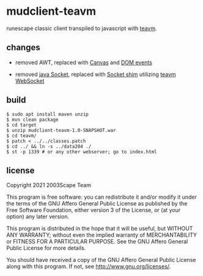 # mudclient-teavm
runescape classic client transpiled to javascript with
[teavm](https://www.teavm.org/).

## changes

* removed AWT, replaced with [Canvas](http://www.teavm.org/javadoc/0.5.x/jso/apis/org/teavm/jso/canvas/CanvasRenderingContext2D.html) and
[DOM events](http://www.teavm.org/javadoc/0.5.x/jso/apis/org/teavm/jso/dom/events/package-summary.html)

* removed
[java Socket](https://docs.oracle.com/javase/7/docs/api/java/net/Socket.html),
replaced with [Socket shim](https://github.com/2003scape/mudclient-teavm/tree/master/src/main/java/mudclient/Socket.java)
utilizing [teavm WebSocket](https://github.com/konsoletyper/teavm/blob/master/jso/apis/src/main/java/org/teavm/jso/websocket/WebSocket.java)

## build

    $ sudo apt install maven unzip
    $ mvn clean package
    $ cd target
    $ unzip mudclient-teavm-1.0-SNAPSHOT.war
    $ cd teavm/
    $ patch < ../../classes.patch
    $ cd ../ && ln -s ../data204 ./
    $ st -p 1339 # or any other webserver; go to index.html

## license
Copyright 2021  2003Scape Team

This program is free software: you can redistribute it and/or modify it under
the terms of the GNU Affero General Public License as published by the
Free Software Foundation, either version 3 of the License, or (at your option)
any later version.

This program is distributed in the hope that it will be useful, but WITHOUT ANY
WARRANTY; without even the implied warranty of MERCHANTABILITY or FITNESS FOR A
PARTICULAR PURPOSE. See the GNU Affero General Public License for more details.

You should have received a copy of the GNU Affero General Public License along
with this program. If not, see http://www.gnu.org/licenses/.
